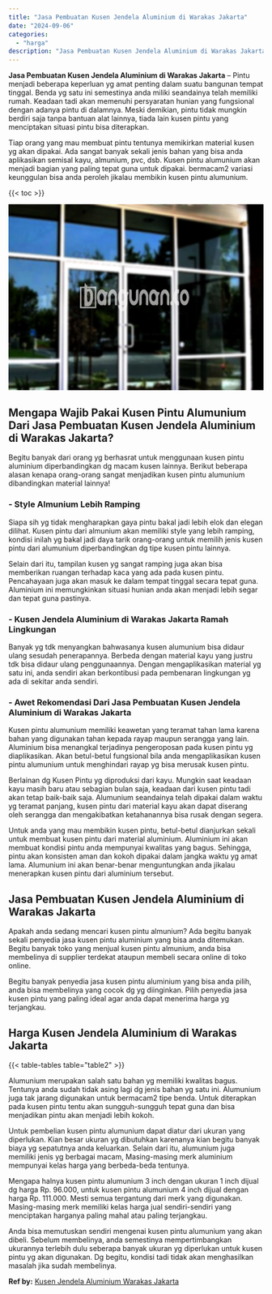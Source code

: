 ```yaml
---
title: "Jasa Pembuatan Kusen Jendela Aluminium di Warakas Jakarta"
date: "2024-09-06"
categories: 
  - "harga"
description: "Jasa Pembuatan Kusen Jendela Aluminium di Warakas Jakarta. Anda bisa memutuskan sendiri mengenai kusen pintu alumunium yang akan dibeli. Sebelum membelinya,..."
---
```


**Jasa Pembuatan Kusen Jendela Aluminium di Warakas Jakarta** – Pintu menjadi beberapa keperluan yg amat penting dalam suatu bangunan tempat tinggal. Benda yg satu ini semestinya anda miliki seandainya telah memiliki rumah. Keadaan tadi akan memenuhi persyaratan hunian yang fungsional dengan adanya pintu di dalamnya. Meski demikian, pintu tidak mungkin berdiri saja tanpa bantuan alat lainnya, tiada lain kusen pintu yang menciptakan situasi pintu bisa diterapkan.

Tiap orang yang mau membuat pintu tentunya memikirkan material kusen yg akan dipakai. Ada sangat banyak sekali jenis bahan yang bisa anda aplikasikan semisal kayu, almunium, pvc, dsb. Kusen pintu alumunium akan menjadi bagian yang paling tepat guna untuk dipakai. bermacam2 variasi keunggulan bisa anda peroleh jikalau membikin kusen pintu alumunium.

{{< toc >}}

![Jasa Pembuatan Kusen Jendela Aluminium di Warakas Jakarta](/images/harga-kusen-jendela-alumunium-15.png)

## Mengapa Wajib Pakai Kusen Pintu Alumunium Dari Jasa Pembuatan Kusen Jendela Aluminium di Warakas Jakarta?

Begitu banyak dari orang yg berhasrat untuk menggunaan kusen pintu aluminium diperbandingkan dg macam kusen lainnya. Berikut beberapa alasan kenapa orang-orang sangat menjadikan kusen pintu alumunium dibandingkan material lainnya!

### \- Style Almunium Lebih Ramping

Siapa sih yg tidak mengharapkan gaya pintu bakal jadi lebih elok dan elegan dilihat. Kusen pintu dari almunium akan memiliki style yang lebih ramping, kondisi inilah yg bakal jadi daya tarik orang-orang untuk memilih jenis kusen pintu dari alumunium diperbandingkan dg tipe kusen pintu lainnya.

Selain dari itu, tampilan kusen yg sangat ramping juga akan bisa memberikan ruangan terhadap kaca yang ada pada kusen pintu. Pencahayaan juga akan masuk ke dalam tempat tinggal secara tepat guna. Aluminium ini memungkinkan situasi hunian anda akan menjadi lebih segar dan tepat guna pastinya.

### \- Kusen Jendela Aluminium di Warakas Jakarta Ramah Lingkungan

Banyak yg tdk menyangkan bahwasanya kusen alumunium bisa didaur ulang sesudah penerapannya. Berbeda dengan material kayu yang justru tdk bisa didaur ulang penggunaannya. Dengan mengaplikasikan material yg satu ini, anda sendiri akan berkontibusi pada pembenaran lingkungan yg ada di sekitar anda sendiri.

### \- Awet Rekomendasi Dari Jasa Pembuatan Kusen Jendela Aluminium di Warakas Jakarta

Kusen pintu alumunium memiliki keawetan yang teramat tahan lama karena bahan yang digunakan tahan kepada rayap maupun serangga yang lain. Aluminium bisa menangkal terjadinya pengeroposan pada kusen pintu yg diaplikasikan. Akan betul-betul fungsional bila anda mengaplikasikan kusen pintu alumunium untuk menghindari rayap yg bisa merusak kusen pintu.

Berlainan dg Kusen Pintu yg diproduksi dari kayu. Mungkin saat keadaan kayu masih baru atau sebagian bulan saja, keadaan dari kusen pintu tadi akan tetap baik-baik saja. Alumunium seandainya telah dipakai dalam waktu yg teramat panjang, kusen pintu dari material kayu akan dapat diserang oleh serangga dan mengakibatkan ketahanannya bisa rusak dengan segera.

Untuk anda yang mau membikin kusen pintu, betul-betul dianjurkan sekali untuk membuat kusen pintu dari material aluminium. Aluminium ini akan membuat kondisi pintu anda mempunyai kwalitas yang bagus. Sehingga, pintu akan konsisten aman dan kokoh dipakai dalam jangka waktu yg amat lama. Alumunium ini akan benar-benar menguntungkan anda jikalau menerapkan kusen pintu dari aluminium tersebut.

## Jasa Pembuatan Kusen Jendela Aluminium di Warakas Jakarta

Apakah anda sedang mencari kusen pintu almunium? Ada begitu banyak sekali penyedia jasa kusen pintu aluminium yang bisa anda ditemukan. Begitu banyak toko yang menjual kusen pintu almunium, anda bisa membelinya di supplier terdekat ataupun membeli secara online di toko online.

Begitu banyak penyedia jasa kusen pintu aluminium yang bisa anda pilih, anda bisa membelinya yang cocok dg yg diinginkan. Pilih penyedia jasa kusen pintu yang paling ideal agar anda dapat menerima harga yg terjangkau.

## Harga Kusen Jendela Aluminium di Warakas Jakarta

{{< table-tables table="table2" >}}

Alumunium merupakan salah satu bahan yg memiliki kwalitas bagus. Tentunya anda sudah tidak asing lagi dg jenis bahan yg satu ini. Alumunium juga tak jarang digunakan untuk bermacam2 tipe benda. Untuk diterapkan pada kusen pintu tentu akan sungguh-sungguh tepat guna dan bisa menjadikan pintu akan menjadi lebih kokoh.

Untuk pembelian kusen pintu alumunium dapat diatur dari ukuran yang diperlukan. Kian besar ukuran yg dibutuhkan karenanya kian begitu banyak biaya yg sepatutnya anda keluarkan. Selain dari itu, alumunium juga memiliki jenis yg berbagai macam, Masing-masing merk aluminium mempunyai kelas harga yang berbeda-beda tentunya.

Mengapa halnya kusen pintu alumunium 3 inch dengan ukuran 1 inch dijual dg harga Rp. 96.000, untuk kusen pintu alumunium 4 inch dijual dengan harga Rp. 111.000. Mesti semua tergantung dari merk yang digunakan. Masing-masing merk memiliki kelas harga jual sendiri-sendiri yang menciptakan harganya paling mahal atau paling terjangkau.

Anda bisa memutuskan sendiri mengenai kusen pintu alumunium yang akan dibeli. Sebelum membelinya, anda semestinya mempertimbangkan ukurannya terlebih dulu seberapa banyak ukuran yg diperlukan untuk kusen pintu yg akan digunakan. Dg begitu, kondisi tadi tidak akan menghasilkan masalah jika sudah membelinya.

**Ref by:** [Kusen Jendela Aluminium Warakas Jakarta](https://id.wikipedia.org/wiki/Kusen)

